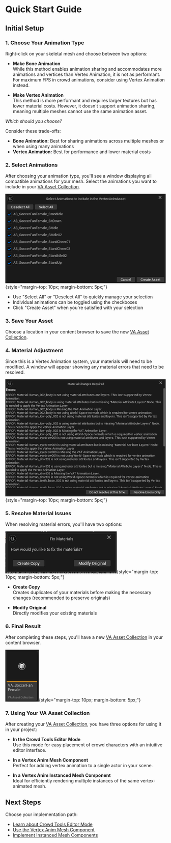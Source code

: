 # Quick Start Guide

## Initial Setup

### 1. Choose Your Animation Type
Right-click on your skeletal mesh and choose between two options:

   - **Make Bone Animation**  
     While this method enables animation sharing and accommodates more animations and vertices than Vertex Animation, it is not as performant. For maximum FPS in crowd animations, consider using Vertex Animation instead.

   - **Make Vertex Animation**  
     This method is more performant and requires larger textures but has lower material costs. However, it doesn't support animation sharing, meaning multiple meshes cannot use the same animation asset.

*Which should you choose?*

Consider these trade-offs:

   - **Bone Animation:** Best for sharing animations across multiple meshes or when using many animations  
   - **Vertex Animation:** Best for performance and lower material costs

### 2. Select Animations
After choosing your animation type, you'll see a window displaying all compatible animations for your mesh. Select the animations you want to include in your [VA Asset Collection](va-asset-collection.md).

   ![Animation Selection](assets/quick_1.png){style="margin-top: 10px; margin-bottom: 5px;"}

   - Use "Select All" or "Deselect All" to quickly manage your selection  
   - Individual animations can be toggled using the checkboxes  
   - Click "Create Asset" when you're satisfied with your selection

### 3. Save Your Asset
Choose a location in your content browser to save the new [VA Asset Collection](va-asset-collection.md).

### 4. Material Adjustment
Since this is a Vertex Animation system, your materials will need to be modified. A window will appear showing any material errors that need to be resolved.

   ![Material Errors](assets/quick_2.png){style="margin-top: 10px; margin-bottom: 5px;"}

### 5. Resolve Material Issues
When resolving material errors, you'll have two options:

   ![Material Resolution Options](assets/quick_3.png){style="margin-top: 10px; margin-bottom: 5px;"}

   - **Create Copy**  
     Creates duplicates of your materials before making the necessary changes (recommended to preserve originals)
   
   - **Modify Original**  
     Directly modifies your existing materials

### 6. Final Result
After completing these steps, you'll have a new [VA Asset Collection](va-asset-collection.md) in your content browser.

   ![VA Asset Collection](assets/quick_4.png){style="margin-top: 10px; margin-bottom: 5px;"}

### 7. Using Your VA Asset Collection

After creating your [VA Asset Collection](va-asset-collection.md), you have three options for using it in your project:

- **In the Crowd Tools Editor Mode**  
  Use this mode for easy placement of crowd characters with an intuitive editor interface.

- **In a Vertex Anim Mesh Component**  
  Perfect for adding vertex animation to a single actor in your scene.

- **In a Vertex Anim Instanced Mesh Component**  
  Ideal for efficiently rendering multiple instances of the same vertex-animated mesh.

## Next Steps

Choose your implementation path:

- [Learn about Crowd Tools Editor Mode](crowd-tools-editor-mode.md)
- [Use the Vertex Anim Mesh Component](vertex-anim-mesh-component.md)
- [Implement Instanced Mesh Components](vertex-anim-instanced-mesh-component.md)
